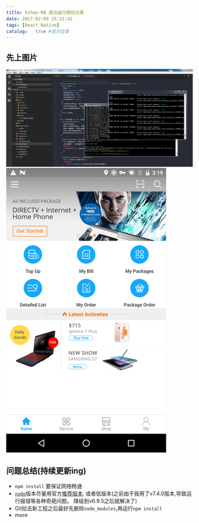 ```yaml
---
title: Eshop-RN 成功运行爬坑记录
date: 2017-02-09 15:21:42
tags: [React Native]
catalog:   true #显示目录
---
```

## 先上图片
![终端及代码图](/img/Eshop成功运行.png)
![Nexus 5X真机图](/img/eshop-nexus5X截图.png)

## 问题总结(持续更新ing)

- `npm install` 要保证网络畅通
- [`node`](https://nodejs.org/en/)版本尽量用官方[推荐版本](https://nodejs.org/en/), 或者低版本(之前由于我用了v7.4.0版本,导致运行报错等各种奇葩问题。 降级到v6.9.5之后就解决了)
- Git拉去新工程之后最好先删除`node_modules`,再运行`npm install`
- more